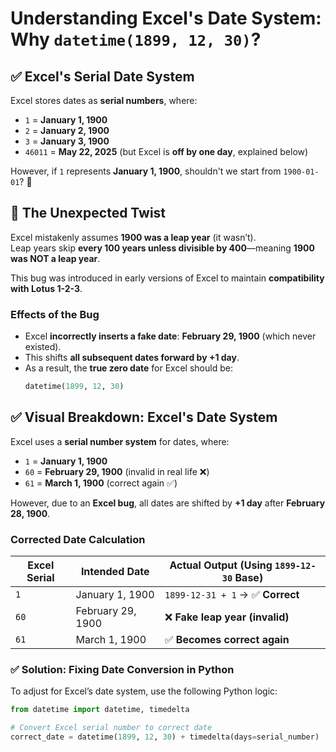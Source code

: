 # **Understanding Excel's Date System: Why `datetime(1899, 12, 30)`?**

## ✅ Excel's Serial Date System
Excel stores dates as **serial numbers**, where:
- `1` = **January 1, 1900**
- `2` = **January 2, 1900**
- `3` = **January 3, 1900**
- `46011` = **May 22, 2025** (but Excel is **off by one day**, explained below)

However, if `1` represents **January 1, 1900**, shouldn't we start from `1900-01-01`? 🤔

## 🤯 The Unexpected Twist
Excel mistakenly assumes **1900 was a leap year** (it wasn’t).  
Leap years skip **every 100 years unless divisible by 400**—meaning **1900 was NOT a leap year**.

This bug was introduced in early versions of Excel to maintain **compatibility with Lotus 1-2-3**.

### **Effects of the Bug**
- Excel **incorrectly inserts a fake date**: **February 29, 1900** (which never existed).
- This shifts **all subsequent dates forward by +1 day**.
- As a result, the **true zero date** for Excel should be:
  ```python
  datetime(1899, 12, 30)

## ✅ Visual Breakdown: Excel's Date System  
Excel uses a **serial number system** for dates, where:  
- `1` = **January 1, 1900**  
- `60` = **February 29, 1900** (invalid in real life ❌)  
- `61` = **March 1, 1900** (correct again ✅)

However, due to an **Excel bug**, all dates are shifted by **+1 day** after **February 28, 1900**.

### **Corrected Date Calculation**  

| **Excel Serial** | **Intended Date** | **Actual Output (Using `1899-12-30` Base)** |
|----------------|----------------|--------------------------------|
| `1` | January 1, 1900 | `1899-12-31 + 1` → ✅ **Correct** |
| `60` | February 29, 1900 | ❌ **Fake leap year (invalid)** |
| `61` | March 1, 1900 | ✅ **Becomes correct again** |

### ✅ **Solution: Fixing Date Conversion in Python**  
To adjust for Excel’s date system, use the following Python logic:

```python
from datetime import datetime, timedelta

# Convert Excel serial number to correct date
correct_date = datetime(1899, 12, 30) + timedelta(days=serial_number)
